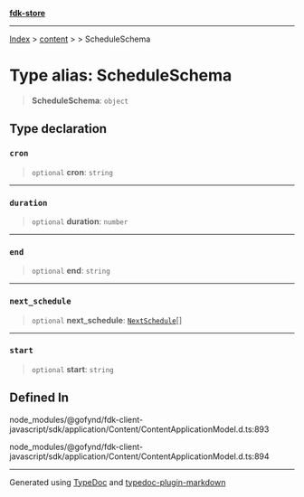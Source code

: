 [**fdk-store**](../../../README.md)
***

[Index](../../../API.md) > [content](../../README.md) > [<internal>](../README.md) > ScheduleSchema

# Type alias: ScheduleSchema

> **ScheduleSchema**: `object`

## Type declaration

### `cron`

> `optional` **cron**: `string`

***

### `duration`

> `optional` **duration**: `number`

***

### `end`

> `optional` **end**: `string`

***

### `next_schedule`

> `optional` **next\_schedule**: [`NextSchedule`](type-alias.NextSchedule.md)[]

***

### `start`

> `optional` **start**: `string`

## Defined In

node\_modules/@gofynd/fdk-client-javascript/sdk/application/Content/ContentApplicationModel.d.ts:893

node\_modules/@gofynd/fdk-client-javascript/sdk/application/Content/ContentApplicationModel.d.ts:894

***
Generated using [TypeDoc](https://typedoc.org/) and [typedoc-plugin-markdown](https://www.npmjs.com/package/typedoc-plugin-markdown)

